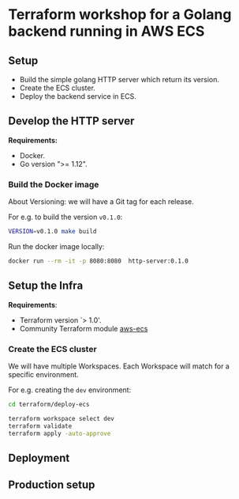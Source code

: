 # Terraform workshop for a Golang backend running in AWS ECS

## Setup

- Build the simple golang HTTP server which return its version.
- Create the ECS cluster.
- Deploy the backend service in ECS.

## Develop the HTTP server

**Requirements:**

- Docker.
- Go version ">= 1.12".

### Build the Docker image

About Versioning: we will have a Git tag for each release.

For e.g. to build the version `v0.1.0`:

```sh
VERSION=v0.1.0 make build
```

Run the docker image locally:

```sh
docker run --rm -it -p 8080:8080  http-server:0.1.0
```

## Setup the Infra

**Requirements**:

- Terraform version `> 1.0'.
- Community Terraform module [aws-ecs](https://registry.terraform.io/modules/terraform-aws-modules/ecs/aws/latest)

### Create the ECS cluster

We will have multiple Workspaces. Each Workspace will match for a specific environment.

For e.g. creating the `dev` environment:

```sh
cd terraform/deploy-ecs

terraform workspace select dev
terraform validate
terraform apply -auto-approve
```

## Deployment

## Production setup
